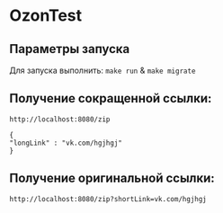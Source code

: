 # OzonTest

## Параметры запуска

Для запуска выполнить:
```make run``` &
```make migrate```

## Получение сокращенной ссылки: 

```http://localhost:8080/zip```

```
{
"longLink" : "vk.com/hgjhgj"
}
```

## Получение оригинальной ссылки: 

```http://localhost:8080/zip?shortLink=vk.com/hgjhgj```